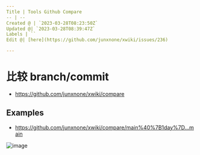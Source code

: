 ```yaml
---
Title | Tools Github Compare
-- | --
Created @ | `2023-03-28T08:23:50Z`
Updated @| `2023-03-28T08:39:47Z`
Labels | ``
Edit @| [here](https://github.com/junxnone/xwiki/issues/236)

---
```

# 比较 branch/commit
- https://github.com/junxnone/xwiki/compare


## Examples

-  https://github.com/junxnone/xwiki/compare/main%40%7B1day%7D...main

![image](https://user-images.githubusercontent.com/2216970/228179471-433276bd-3b57-430b-9f39-985aeb5c6450.png)


